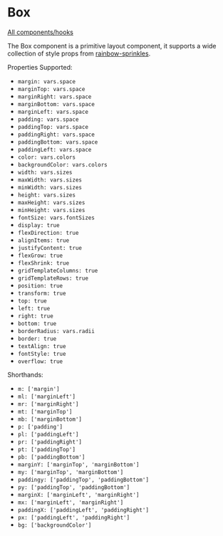 # Box

[All components/hooks](../../README.md)

The Box component is a primitive layout component, it supports a wide collection
of style props from [rainbow-sprinkles](https://npm.im/rainbow-sprinkles).

Properties Supported:

- `margin: vars.space`
- `marginTop: vars.space`
- `marginRight: vars.space`
- `marginBottom: vars.space`
- `marginLeft: vars.space`
- `padding: vars.space`
- `paddingTop: vars.space`
- `paddingRight: vars.space`
- `paddingBottom: vars.space`
- `paddingLeft: vars.space`
- `color: vars.colors`
- `backgroundColor: vars.colors`
- `width: vars.sizes`
- `maxWidth: vars.sizes`
- `minWidth: vars.sizes`
- `height: vars.sizes`
- `maxHeight: vars.sizes`
- `minHeight: vars.sizes`
- `fontSize: vars.fontSizes`
- `display: true`
- `flexDirection: true`
- `alignItems: true`
- `justifyContent: true`
- `flexGrow: true`
- `flexShrink: true`
- `gridTemplateColumns: true`
- `gridTemplateRows: true`
- `position: true`
- `transform: true`
- `top: true`
- `left: true`
- `right: true`
- `bottom: true`
- `borderRadius: vars.radii`
- `border: true`
- `textAlign: true`
- `fontStyle: true`
- `overflow: true`

Shorthands:

- `m: ['margin']`
- `ml: ['marginLeft']`
- `mr: ['marginRight']`
- `mt: ['marginTop']`
- `mb: ['marginBottom']`
- `p: ['padding']`
- `pl: ['paddingLeft']`
- `pr: ['paddingRight']`
- `pt: ['paddingTop']`
- `pb: ['paddingBottom']`
- `marginY: ['marginTop', 'marginBottom']`
- `my: ['marginTop', 'marginBottom']`
- `paddingy: ['paddingTop', 'paddingBottom']`
- `py: ['paddingTop', 'paddingBottom']`
- `marginX: ['marginLeft', 'marginRight']`
- `mx: ['marginLeft', 'marginRight']`
- `paddingX: ['paddingLeft', 'paddingRight']`
- `px: ['paddingLeft', 'paddingRight']`
- `bg: ['backgroundColor']`
